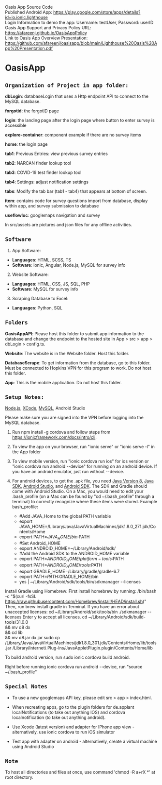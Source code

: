 Oasis App Source Code    
Published Android App: https://play.google.com/store/apps/details?id=io.ionic.lighthouse   
Login Information to demo the app: Username: testUser, Password: userID   
Oasis App Support and Privacy Policy URL: https://afareenj.github.io/OasisAppPolicy   
Link to Oasis App Overview Presentation: https://github.com/afareenj/oasisapp/blob/main/Lighthouse%20Oasis%20App%20Presentation.pdf   
# OasisApp

## `Organization of Project in app folder:`
**dbLogin**: databaseLogin that uses a Http endpoint API to connect to the MySQL database.

**forgotid**: the forgotID page

**login**: the landing page after the login page where button to enter survey is accessible

**explore-container**: component example if there are no survey items

**home**: the login page

**tab1**: Previous Entries: view previous survey entries   

**tab2**: NARCAN finder lookup tool

**tab3**: COVID-19 test finder lookup tool

**tab4**: Settings: adjust notification settings

**tabs**: Modify the tab bar (tab1 - tab4) that appears at bottom of screen.   

**item**: contains code for survey questions import from database, display within app, and survey submission to database   

**useflowloc**: googlemaps navigation and survey   

In src/assets are pictures and json files for any offline activities.

## `Software`

1. App Software:
 - **Languages**: HTML, SCSS, TS
 - **Software**: Ionic, Angular, Node.js, MySQL for survey info

2. Website Software:
 - **Languages**: HTML, CSS, JS, SQL, PHP
 - **Software**: MySQL for survey info

3. Scraping Database to Excel:
 - **Languages**: Python, SQL

## `Folders`

**OasisAppAPI**: Please host this folder to submit app information to the database and change the endpoint to the hosted site in App > src > app > dbLogin > config.ts.

**Website**: The website is in the Website folder. Host this folder.

**DatabaseScrape**: To get information from the database, go to this folder. Must be connected to Hopkins VPN for this program to work. Do not host this folder.

**App**: This is the mobile application. Do not host this folder.

## `Setup Notes:`

[Node.js](https://nodejs.org/en/download), [XCode](https://developer.apple.com/xcode/), [MySQL](https://dev.mysql.com/downloads/), Android Studio

Please make sure you are signed into the VPN before logging into the MySQL database.

1. Run npm install -g cordova and follow steps from https://ionicframework.com/docs/intro/cli.

2. To view the app on your browser, run "ionic serve" or "ionic serve -l" in the App folder

3. To view mobile version, run "ionic cordova run ios" for ios version or "ionic cordova run android --device" for running on an android device. If you have an android emulator, just run without --device.

4. For android devices, to get the .apk file, you need [Java Version 8](https://java.com/en/download/), [Java SDK](https://www.oracle.com/java/technologies/downloads/#java8/), [Android Studio](https://developer.android.com/studio/index.html), and [Android SDK](https://developer.android.com/studio/intro/update.html). The SDK and Gradle should come with Android Studio. On a Mac, you would need to edit your .bash_profile (on a Mac can be found by "cd ~/.bash_profile" through a terminal) to correctly recognize where these items were stored. Example bash_profile:

    - #Add JAVA_Home to the global PATH variable
    - export JAVA_HOME=/Library/Java/JavaVirtualMachines/jdk1.8.0_271.jdk/Contents/Home
    - export PATH=${JAVA_HOME}/bin:$PATH
    - #Set Android_HOME
    - export ANDROID_HOME=~/Library/Android/sdk/
    - #Add the Android SDK to the ANDROID_HOME variable
    - export PATH=$ANDROID_HOME/platform-tools:$PATH
    - export PATH=$ANDROID_HOME/tools:$PATH
    - export GRADLE_HOME=/Library/gradle/gradle-6.7
    - export PATH=$PATH:$GRADLE_HOME/bin
    - yes | ~/Library/Android/sdk/tools/bin/sdkmanager --licenses

Install Gradle using Homebrew: First install homebrew by running: /bin/bash -c "$(curl -fsSL https://raw.githubusercontent.com/Homebrew/install/HEAD/install.sh)"
Then, run brew install gradle in Terminal. 
If you have an error about unaccepted licenses:
cd ~/Library/Android/sdk/tools/bin
./sdkmanager --licenses
Enter y to accept all licenses.
cd ~/Library/Android/sdk/build-tools/31.0.0 \
  && mv d8 dx \
  && cd lib  \
  && mv d8.jar dx.jar
sudo cp /Library/Java/JavaVirtualMachines/jdk1.8.0_301.jdk/Contents/Home/lib/tools.jar /Library/Internet\ Plug-Ins/JavaAppletPlugin.plugin/Contents/Home/lib

To build android version, run sudo ionic cordova build android.

Right before running ionic cordova run android --device, run "source ~/.bash_profile"

## `Special Notes`
- To use a new googlemaps API key, please edit src > app > index.html.

- When recreating apps, go to the plugin folders for de.applant localNotifications (to take out anything IOS) and cordova localnotification (to take out anything android).

- Use Xcode (latest version) and adapter for IPhone app view - alternatively, use ionic cordova to run iOS simulator
- Test app with adapter on android - alternatively, create a virtual machine using Android Studio

## `Note`
To host all directories and files at once, use command 'chmod -R a+rX *' at root directory.
